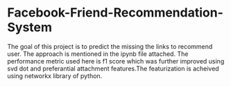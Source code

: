 # Facebook-Friend-Recommendation-System
The goal of this project is to predict the missing the links to recommend user. The approach is mentioned in the ipynb file attached. The performance metric used here is f1 score which was further improved using svd dot and preferantial attachment features.The featurization is acheived using networkx library of python. 

